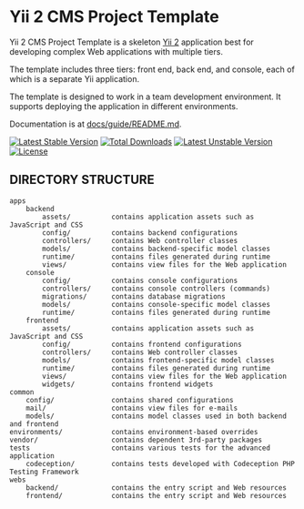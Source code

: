 Yii 2 CMS Project Template
===============================

Yii 2 CMS Project Template is a skeleton [Yii 2](http://www.yiiframework.com/) application best for developing complex
Web applications with multiple tiers.

The template includes three tiers: front end, back end, and console, each of which is a separate Yii application.

The template is designed to work in a team development environment. It supports
deploying the application in different environments.

Documentation is at [docs/guide/README.md](docs/guide/README.md).

[![Latest Stable Version](https://poser.pugx.org/jonneyless/yii2-app-cms/v/stable.png)](https://packagist.org/packages/jonneyless/yii2-app-cms)
[![Total Downloads](https://poser.pugx.org/jonneyless/yii2-app-cms/downloads.png)](https://packagist.org/packages/jonneyless/yii2-app-cms)
[![Latest Unstable Version](https://poser.pugx.org/jonneyless/yii2-app-cms/v/unstable.svg)](https://packagist.org/packages/jonneyless/yii2-wechat-sdk)
[![License](https://poser.pugx.org/jonneyless/yii2-app-cms/license.svg)](https://packagist.org/packages/jonneyless/yii2-wechat-sdk)

DIRECTORY STRUCTURE
-------------------

```
apps
    backend
        assets/          contains application assets such as JavaScript and CSS
        config/          contains backend configurations
        controllers/     contains Web controller classes
        models/          contains backend-specific model classes
        runtime/         contains files generated during runtime
        views/           contains view files for the Web application
    console
        config/          contains console configurations
        controllers/     contains console controllers (commands)
        migrations/      contains database migrations
        models/          contains console-specific model classes
        runtime/         contains files generated during runtime
    frontend
        assets/          contains application assets such as JavaScript and CSS
        config/          contains frontend configurations
        controllers/     contains Web controller classes
        models/          contains frontend-specific model classes
        runtime/         contains files generated during runtime
        views/           contains view files for the Web application
        widgets/         contains frontend widgets
common
    config/              contains shared configurations
    mail/                contains view files for e-mails
    models/              contains model classes used in both backend and frontend
environments/            contains environment-based overrides
vendor/                  contains dependent 3rd-party packages
tests                    contains various tests for the advanced application
    codeception/         contains tests developed with Codeception PHP Testing Framework
webs
    backend/             contains the entry script and Web resources
    frontend/            contains the entry script and Web resources
```
